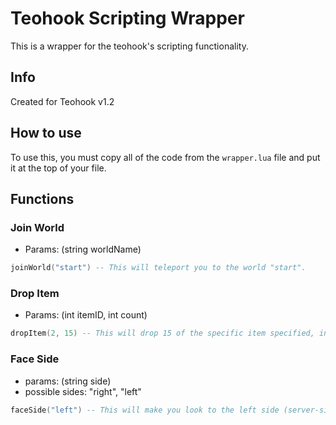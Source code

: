 # Teohook Scripting Wrapper
This is a wrapper for the teohook's scripting functionality.

## Info
Created for Teohook v1.2

## How to use
To use this, you must copy all of the code from the `wrapper.lua` file and put it at the top of your file.

## Functions
### Join World
* Params: (string worldName)
```lua
joinWorld("start") -- This will teleport you to the world "start".
```
### Drop Item
* Params: (int itemID, int count)
```lua
dropItem(2, 15) -- This will drop 15 of the specific item specified, in this case itemID 2 is dirt, so this will drop 15 dirt.
```
### Face Side
* params: (string side)
* possible sides: "right", "left"
```lua
faceSide("left") -- This will make you look to the left side (server-sided, you won't see it on your end.)
```
